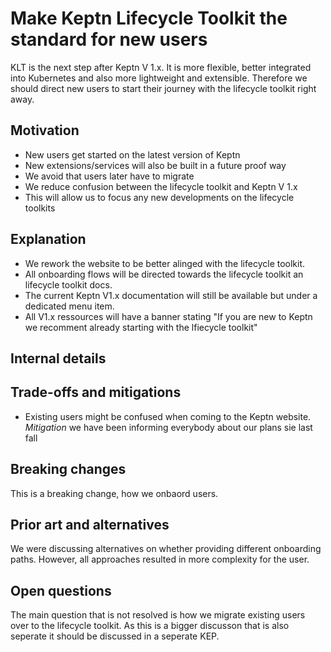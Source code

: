 # Make Keptn Lifecycle Toolkit the standard for new users

KLT is the next step after Keptn V 1.x. It is more flexible, better integrated into Kubernetes and also more lightweight and extensible. Therefore we should direct new users to start their journey with the lifecycle toolkit right away.

## Motivation

* New users get started on the latest version of Keptn
* New extensions/services will also be built in a future proof way
* We avoid that users later have to migrate
* We reduce confusion between the lifecycle toolkit and Keptn V 1.x
* This will allow us to focus any new developments on the lifecycle toolkits

## Explanation

* We rework the website to be better alinged with the lifecycle toolkit.
* All onboarding flows will be directed towards the lifecycle toolkit an lifecycle toolkit docs. 
* The current Keptn V1.x documentation will still be available but under a dedicated menu item.
* All V1.x ressources will have a banner stating "If you are new to Keptn we recomment already starting with the lfiecycle toolkit"

## Internal details


## Trade-offs and mitigations

* Existing users might be confused when coming to the Keptn website. *Mitigation* we have been informing everybody about our plans sie last fall

## Breaking changes

This is a breaking change, how we onbaord users.

## Prior art and alternatives

We were discussing alternatives on whether providing different onboarding paths. However, all approaches resulted in more complexity for the user. 

## Open questions

The main question that is not resolved is how we migrate existing users over to the lifecycle toolkit. As this is a bigger discusson that is also seperate it should be discussed in a seperate KEP.

